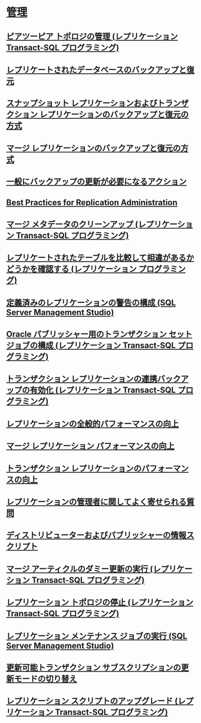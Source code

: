 # [管理](administration-replication.md)
## [ピアツーピア トポロジの管理 (レプリケーション Transact-SQL プログラミング)](administer-a-peer-to-peer-topology-replication-transact-sql-programming.md)
## [レプリケートされたデータベースのバックアップと復元](back-up-and-restore-replicated-databases.md)
## [スナップショット レプリケーションおよびトランザクション レプリケーションのバックアップと復元の方式](strategies-for-backing-up-and-restoring-snapshot-and-transactional-replication.md)
## [マージ レプリケーションのバックアップと復元の方式](strategies-for-backing-up-and-restoring-merge-replication.md)
## [一般にバックアップの更新が必要になるアクション](common-actions-requiring-an-updated-backup.md)
## [Best Practices for Replication Administration](best-practices-for-replication-administration.md)
## [マージ メタデータのクリーンアップ (レプリケーション Transact-SQL プログラミング)](clean-up-merge-metadata-replication-transact-sql-programming.md)
## [レプリケートされたテーブルを比較して相違があるかどうかを確認する (レプリケーション プログラミング)](compare-replicated-tables-for-differences-replication-programming.md)
## [定義済みのレプリケーションの警告の構成 (SQL Server Management Studio)](configure-predefined-replication-alerts-sql-server-management-studio.md)
## [Oracle パブリッシャー用のトランザクション セット ジョブの構成 (レプリケーション Transact-SQL プログラミング)](configure-the-transaction-set-job-for-an-oracle-publisher.md)
## [トランザクション レプリケーションの連携バックアップの有効化 (レプリケーション Transact-SQL プログラミング)](enable-coordinated-backups-for-transactional-replication.md)
## [レプリケーションの全般的パフォーマンスの向上](enhance-general-replication-performance.md)
## [マージ レプリケーション パフォーマンスの向上](enhance-merge-replication-performance.md)
## [トランザクション レプリケーションのパフォーマンスの向上](enhance-transactional-replication-performance.md)
## [レプリケーションの管理者に関してよく寄せられる質問](frequently-asked-questions-for-replication-administrators.md)
## [ディストリビューターおよびパブリッシャーの情報スクリプト](distributor-and-publisher-information-script.md)
## [マージ アーティクルのダミー更新の実行 (レプリケーション Transact-SQL プログラミング)](perform-a-dummy-update-for-a-merge-article-replication-transact-sql-programming.md)
## [レプリケーション トポロジの停止 (レプリケーション Transact-SQL プログラミング)](quiesce-a-replication-topology-replication-transact-sql-programming.md)
## [レプリケーション メンテナンス ジョブの実行 (SQL Server Management Studio)](run-replication-maintenance-jobs-sql-server-management-studio.md)
## [更新可能トランザクション サブスクリプションの更新モードの切り替え](switch-between-update-modes-for-an-updatable-transactional-subscription.md)
## [レプリケーション スクリプトのアップグレード (レプリケーション Transact-SQL プログラミング)](upgrade-replication-scripts-replication-transact-sql-programming.md)
